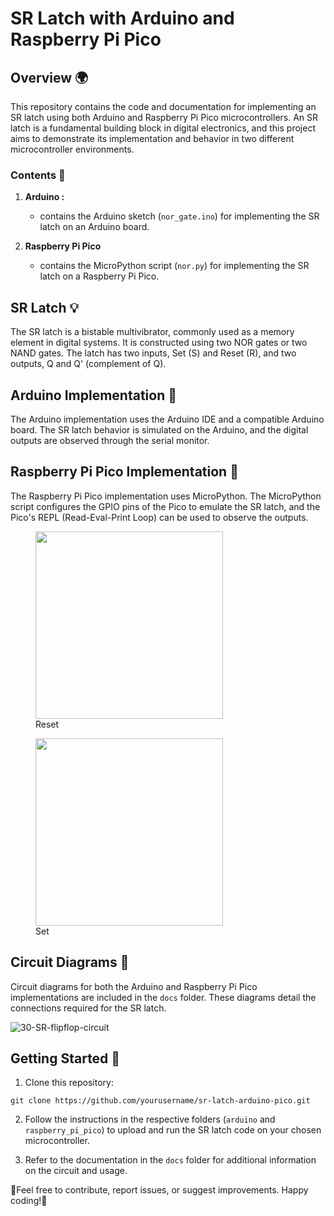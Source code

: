 # SR Latch with Arduino and Raspberry Pi Pico

## Overview 🌍

This repository contains the code and documentation for implementing an SR latch using both Arduino and Raspberry Pi Pico microcontrollers. An SR latch is a fundamental building block in digital electronics, and this project aims to demonstrate its implementation and behavior in two different microcontroller environments.

### Contents 📃

1. **Arduino :**
   -  contains the Arduino sketch (`nor_gate.ino`) for implementing the SR latch on an Arduino board.

2. **Raspberry Pi Pico**
   - contains the MicroPython script (`nor.py`) for implementing the SR latch on a Raspberry Pi Pico.

## SR Latch 💡

The SR latch is a bistable multivibrator, commonly used as a memory element in digital systems. It is constructed using two NOR gates or two NAND gates. The latch has two inputs, Set (S) and Reset (R), and two outputs, Q and Q' (complement of Q).

## Arduino Implementation 🔌

The Arduino implementation uses the Arduino IDE and a compatible Arduino board. The SR latch behavior is simulated on the Arduino, and the digital outputs are observed through the serial monitor.

## Raspberry Pi Pico Implementation 🔌

The Raspberry Pi Pico implementation uses MicroPython. The MicroPython script configures the GPIO pins of the Pico to emulate the SR latch, and the Pico's REPL (Read-Eval-Print Loop) can be used to observe the outputs.

<figure>
   <img src ="https://github.com/kinderasteroid/Set-Reset-Latch/assets/84179566/247dbf70-e583-4464-9d82-2aa9c64df0b3" wifth="500" height="300">
   <figcaption>Reset</figcaption>
</figure>
<figure>
  <img src ="https://github.com/kinderasteroid/Set-Reset-Latch/assets/84179566/8e187efe-5cf4-4985-a6ae-7985b5f7f7d7" wifth="500" height="300">
   <figcaption>Set</figcaption>
</figure>






## Circuit Diagrams 🪫

Circuit diagrams for both the Arduino and Raspberry Pi Pico implementations are included in the `docs` folder. These diagrams detail the connections required for the SR latch.

![30-SR-flipflop-circuit](https://github.com/kinderasteroid/Set-Reset-Latch/assets/84179566/cec60781-4844-4754-8e2e-479e718d27b9)

## Getting Started 🚀

1. Clone this repository:

```
git clone https://github.com/yourusername/sr-latch-arduino-pico.git
```


2. Follow the instructions in the respective folders (`arduino` and `raspberry_pi_pico`) to upload and run the SR latch code on your chosen microcontroller.

3. Refer to the documentation in the `docs` folder for additional information on the circuit and usage.

🤡Feel free to contribute, report issues, or suggest improvements. Happy coding!🤡

